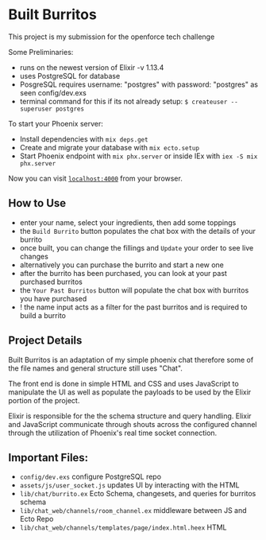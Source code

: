 # Built Burritos

This project is my submission for the openforce tech challenge

Some Preliminaries:

  * runs on the newest version of Elixir -v 1.13.4
  * uses PostgreSQL for database
  * PosgreSQL requires username: "postgres" with password: "postgres" as seen config/dev.exs
  * terminal command for this if its not already setup: `$ createuser --superuser postgres`

To start your Phoenix server:

  * Install dependencies with `mix deps.get`
  * Create and migrate your database with `mix ecto.setup`
  * Start Phoenix endpoint with `mix phx.server` or inside IEx with `iex -S mix phx.server`

Now you can visit [`localhost:4000`](http://localhost:4000) from your browser.

## How to Use

  * enter your name, select your ingredients, then add some toppings
  * the `Build Burrito` button populates the chat box with the details of your burrito
  * once built, you can change the fillings and `Update` your order to see live changes
  * alternatively you can purchase the burrito and start a new one
  * after the burrito has been purchased, you can look at your past purchased burritos
  * the `Your Past Burritos` button will populate the chat box with burritos you have purchased
  * ! the name input acts as a filter for the past burritos and is required to build a burrito

## Project Details

Built Burritos is an adaptation of my simple phoenix chat therefore some of the file names and general structure still uses "Chat".

The front end is done in simple HTML and CSS and uses JavaScript to manipulate the UI as well as populate the payloads to be used by the Elixir portion of the project.

Elixir is responsible for the the schema structure and query handling. Elixir and JavaScript communicate through shouts across the configured channel through the utilization of Phoenix's real time socket connection.

## Important Files:

  * `config/dev.exs` configure PostgreSQL repo
  * `assets/js/user_socket.js` updates UI by interacting with the HTML
  * `lib/chat/burrito.ex` Ecto Schema, changesets, and queries for burritos schema
  * `lib/chat_web/channels/room_channel.ex` middleware between JS and Ecto Repo
  * `lib/chat_web/channels/templates/page/index.html.heex` HTML
